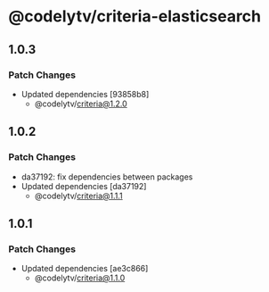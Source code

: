 # @codelytv/criteria-elasticsearch

## 1.0.3

### Patch Changes

- Updated dependencies [93858b8]
  - @codelytv/criteria@1.2.0

## 1.0.2

### Patch Changes

- da37192: fix dependencies between packages
- Updated dependencies [da37192]
  - @codelytv/criteria@1.1.1

## 1.0.1

### Patch Changes

- Updated dependencies [ae3c866]
  - @codelytv/criteria@1.1.0
